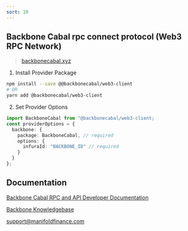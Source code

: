 ```yaml
---
sort: 10
---
```


## Backbone Cabal rpc connect protocol (Web3 RPC Network)

> [backbonecabal.xyz](https://backbonecabal.xyz)

1. Install Provider Package

```bash
npm install --save @@backbonecabal/web3-client
# OR
yarn add @backbonecabal/web3-client
```

2. Set Provider Options

```typescript
import BackboneCabal from "@backbonecabal/web3-client;
const providerOptions = {
  backbone: {
    package: BackboneCabal, // required
    options: {
      infuraId: "BACKBONE_ID" // required
    }
  }
};
```

## Documentation

[Backbone Cabal RPC and API Developer Documentation](https://github.com/backbonecabal/omnibus)

[Backbone Knowledgebase](https://github.com/backbonecabal/knowledgebase)

[support@manifoldfinance.com](mailto:support@manifoldfinance.com)

